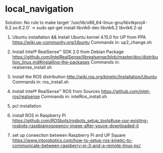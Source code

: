 # local_navigation

Solution: No rule to make target '/usr/lib/x86_64-linux-gnu/libvtkproj4-6.2.so.6.2.0'
-> sudo apt-get install libvtk6-dev libvtk6.2 libvtk6.2-qt

1. Ubuntu installation && Install Ubuntu kernel 4.15.0 for UP from PPA
https://wiki.up-community.org/Ubuntu
Commands in: up2_change.sh

2. Install Intel® RealSense™ SDK 2.0 from Debian Package
https://github.com/IntelRealSense/librealsense/blob/master/doc/distribution_linux.md#installing-the-packages
Commands in: realsense_install.sh

3.  Install the ROS distribution
http://wiki.ros.org/kinetic/Installation/Ubuntu
Commands in: ros_install.sh

4.  Install Intel® RealSense™ ROS from Sources
https://github.com/intel-ros/realsense
Commands in: intelRos_install.sh

5. pcl installation

6. install ROS in Raspberry Pi
https://github.com/ROSbots/rosbots_setup_tools#use-our-existing-rosbots-raspbianrosopencv-image-after-youve-downloaded-it

7. set up coneection between Raspberry Pi and UP Square
https://www.intorobotics.com/how-to-setup-ros-kinetic-to-communicate-between-raspberry-pi-3-and-a-remote-linux-pc/

